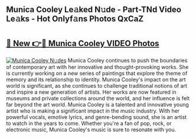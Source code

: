 ## Munica Cooley Le𝚊ked N𝚞de - Part-TNd Video Le𝚊ks - Hot Onlyf𝚊ns Photos QxCaZ

# <h2><a href="http://ab48061.deff.icu/?id=Munica+Cooley">🔗 New 👉🔴 Munica Cooley VIDEO Photos</a></h2>

[![Munica Cooley N𝚞des](https://i.imgur.com/rIISA9y.gif)](http://ab48061.deff.icu/?id=Munica+Cooley)
Munica Cooley continues to push the boundaries of contemporary art with her innovative and thought-provoking works. She is currently working on a new series of paintings that explore the theme of memory and its relationship to identity. Munica Cooley's impact on the art world is significant, as she continues to challenge traditional notions of art and inspire a new generation of artists. Her works are now featured in museums and private collections around the world, and her influence is felt far beyond the art world. Munica Cooley is a talented and innovative young artist who is making a significant impact in the music industry. With her powerful vocals, emotive lyrics, and genre-bending sound, she is an artist to watch in the years to come. Whether you're a fan of pop, rock, or electronic music, Munica Cooley's music is sure to resonate with you.
